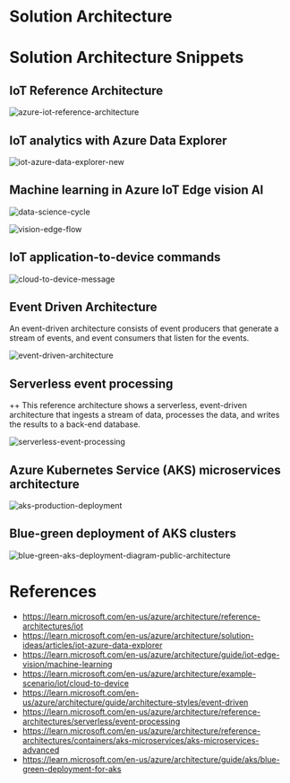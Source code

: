 # Solution Architecture

# Solution Architecture Snippets

## IoT Reference Architecture

![azure-iot-reference-architecture](./_images/arc-snippets/azure-iot-reference-architecture.png)

## IoT analytics with Azure Data Explorer

![iot-azure-data-explorer-new](./_images/arc-snippets/iot-azure-data-explorer-new.png)

## Machine learning in Azure IoT Edge vision AI

![data-science-cycle](./_images/arc-snippets/data-science-cycle.drawio.png)

![vision-edge-flow](./_images/arc-snippets/vision-edge-flow.png)

## IoT application-to-device commands

![cloud-to-device-message](./_images/arc-snippets/cloud-to-device-message.drawio.png)

## Event Driven Architecture

An event-driven architecture consists of event producers that generate a stream of events, and event consumers that listen for the events.

![event-driven-architecture](./_images/arc-snippets/event-driven-architecture.drawio.png)

## Serverless event processing
++
This reference architecture shows a serverless, event-driven architecture that ingests a stream of data, processes the data, and writes the results to a back-end database.

![serverless-event-processing](./_images/arc-snippets/serverless-event-processing.drawio.png)

## Azure Kubernetes Service (AKS) microservices architecture

![aks-production-deployment](./_images/arc-snippets/aks-production-deployment.png)

## Blue-green deployment of AKS clusters

![blue-green-aks-deployment-diagram-public-architecture](./_images/arc-snippets/blue-green-aks-deployment-diagram-public-architecture.png)

# References

- https://learn.microsoft.com/en-us/azure/architecture/reference-architectures/iot
- https://learn.microsoft.com/en-us/azure/architecture/solution-ideas/articles/iot-azure-data-explorer
- https://learn.microsoft.com/en-us/azure/architecture/guide/iot-edge-vision/machine-learning
- https://learn.microsoft.com/en-us/azure/architecture/example-scenario/iot/cloud-to-device
- https://learn.microsoft.com/en-us/azure/architecture/guide/architecture-styles/event-driven
- https://learn.microsoft.com/en-us/azure/architecture/reference-architectures/serverless/event-processing
- https://learn.microsoft.com/en-us/azure/architecture/reference-architectures/containers/aks-microservices/aks-microservices-advanced
- https://learn.microsoft.com/en-us/azure/architecture/guide/aks/blue-green-deployment-for-aks
